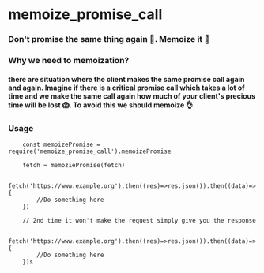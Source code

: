 # memoize_promise_call

### Don't promise the same thing again 🙅. Memoize it 💪

### Why we need to memoization?

#### there are situation where the client makes the same promise call again and again. Imagine if there is a critical promise call which takes a lot of time and we make the same call again how much of your client's precious time will be lost 😱. To avoid this we should memoize 👌.  

### Usage

```
    const memoizePromise = require('memoize_promise_call').memoizePromise

    fetch = memoziePromise(fetch)

    fetch('https://www.example.org').then((res)=>res.json()).then((data)=>{
        //Do something here
    })

    // 2nd time it won't make the request simply give you the response

    fetch('https://www.example.org').then((res)=>res.json()).then((data)=>{
        //Do something here
    })s
```
